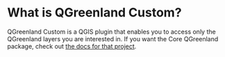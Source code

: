 # What is QGreenland Custom?

QGreenland Custom is a QGIS plugin that enables you to access only the
QGreenland layers you are interested in. If you want the Core QGreenland
package, check out [the docs for that
project](https://qgreenland.readthedocs.io).
